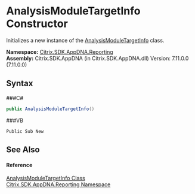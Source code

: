 # AnalysisModuleTargetInfo Constructor 
 

Initializes a new instance of the <a href="T_Citrix_SDK_AppDNA_Reporting_AnalysisModuleTargetInfo">AnalysisModuleTargetInfo</a> class.

**Namespace:**&nbsp;<a href="N_Citrix_SDK_AppDNA_Reporting">Citrix.SDK.AppDNA.Reporting</a><br />**Assembly:**&nbsp;Citrix.SDK.AppDNA (in Citrix.SDK.AppDNA.dll) Version: 7.11.0.0 (7.11.0.0)

## Syntax

###C#
```csharp
public AnalysisModuleTargetInfo()
```

###VB
```vbnet
Public Sub New
```


## See Also


#### Reference
<a href="T_Citrix_SDK_AppDNA_Reporting_AnalysisModuleTargetInfo">AnalysisModuleTargetInfo Class</a><br /><a href="N_Citrix_SDK_AppDNA_Reporting">Citrix.SDK.AppDNA.Reporting Namespace</a><br />